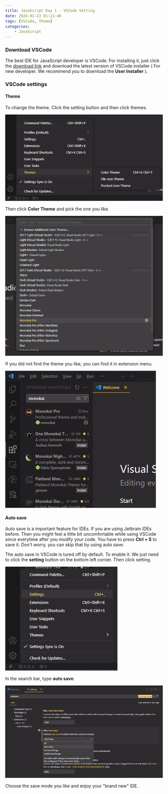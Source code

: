 ```yaml
---
title: JavaScript Day 1 - VSCode Setting
date: 2024-01-23 01:21:40
tags: [VSCode, Theme]
categories: 
    - JavaScript
---
```

### Download VSCode

The best IDE for JavaScript developer is VSCode. For installing it, just click the [download link](https://code.visualstudio.com/Download) and download the latest version of VSCode installer ( For new developer. We recommend you to download the **User Installer** ).

### VSCode settings

#### Theme

To change the theme. Click the setting button and then click themes. 

![Change Theme for VSCode](../images/jd1/1.png)

Then click **Color Theme** and pick the one you like.

![Change Theme for VSCode](../images/jd1/2.png)

If you did not find the theme you like, you can find it in extension menu.

![Change Theme for VSCode](../images/jd1/3.png)

#### Auto save

Auto save is a important feature for IDEs. If you are using Jetbrain IDEs before. Then you might feel a little bit uncomfortable while using VSCode since everytime after you modify your code. You have to press **Ctrl + S** to save it. Don't worry, you can skip that by using auto save.

The auto save in VSCode is tured off by default. To enable it. We just need to click the **setting** button on the bottom left corner. Then click setting.

![Change Theme for VSCode](../images/jd1/4.png)

In the search bar, type **auto save**.

![Change Theme for VSCode](../images/jd1/5.png)

Choose the save mode you like and enjoy your "brand new" IDE.
